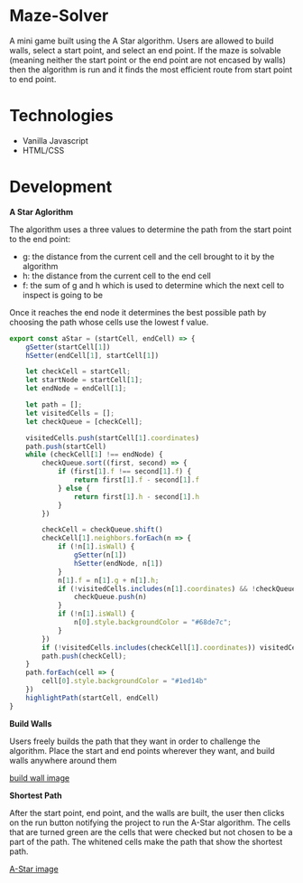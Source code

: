 # Maze-Solver
A mini game built using the A Star algorithm. Users are allowed to build walls, select a start point, and select an end point.
If the maze is solvable (meaning neither the start point or the end point are not encased by walls) then the algorithm
is run and it finds the most efficient route from start point to end point.

# Technologies

* Vanilla Javascript
* HTML/CSS

# Development

**A Star Aglorithm**

The algorithm uses a three values to determine the path from the start point to the end point: 
* g: the distance from the current cell and the cell brought to it by the algorithm
* h: the distance from the current cell to the end cell
* f: the sum of g and h which is used to determine which the next cell to inspect is going to be

Once it reaches the end node it determines the best possible path by choosing the path whose cells
use the lowest f value.

```javascript
export const aStar = (startCell, endCell) => {
    gSetter(startCell[1])
    hSetter(endCell[1], startCell[1])

    let checkCell = startCell;
    let startNode = startCell[1];
    let endNode = endCell[1];

    let path = [];
    let visitedCells = [];
    let checkQueue = [checkCell];

    visitedCells.push(startCell[1].coordinates)
    path.push(startCell)
    while (checkCell[1] !== endNode) {
        checkQueue.sort((first, second) => {
            if (first[1].f !== second[1].f) {
                return first[1].f - second[1].f
            } else {
                return first[1].h - second[1].h
            }
        })

        checkCell = checkQueue.shift()
        checkCell[1].neighbors.forEach(n => {
            if (!n[1].isWall) {
                gSetter(n[1])
                hSetter(endNode, n[1])
            }
            n[1].f = n[1].g + n[1].h;
            if (!visitedCells.includes(n[1].coordinates) && !checkQueue.includes(n) && !n[1].isWall) {
                checkQueue.push(n)
            }
            if (!n[1].isWall) {
                n[0].style.backgroundColor = "#68de7c";
            }
        })
        if (!visitedCells.includes(checkCell[1].coordinates)) visitedCells.push(checkCell[1].coordinates)
        path.push(checkCell);
    }
    path.forEach(cell => {
        cell[0].style.backgroundColor = "#1ed14b"
    })
    highlightPath(startCell, endCell)
}
```
**Build Walls**

Users freely builds the path that they want in order to challenge the algorithm. Place the start and end points wherever they
want, and build walls anywhere around them

[build wall image](https://user-images.githubusercontent.com/74022542/142084824-e859f9a1-5c91-412f-924c-5ea93ba35d4e.png)

**Shortest Path**

After the start point, end point, and the walls are built, the user then clicks on the run button notifying the project to run
the A-Star algorithm. The cells that are turned green are the cells that were checked but not chosen to be a part of the path.
The whitened cells make the path that show the shortest path.

[A-Star image](https://user-images.githubusercontent.com/74022542/142085297-1cc8e676-9834-4c67-914a-6e61edef8b78.png)
